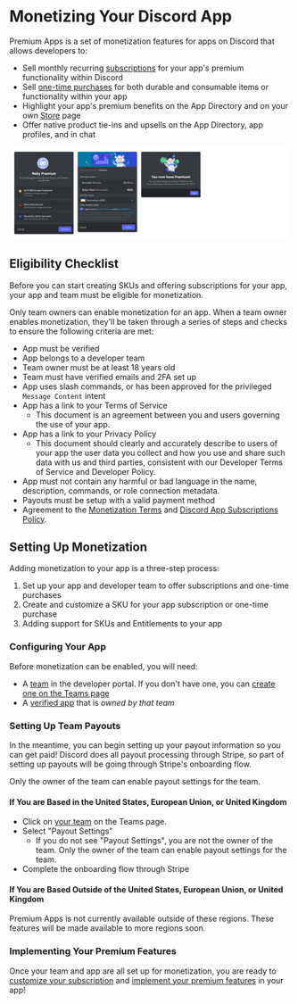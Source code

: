 # Monetizing Your Discord App

Premium Apps is a set of monetization features for apps on Discord that allows developers to:

-   Sell monthly recurring [subscriptions](/docs/monetization/App_Subscriptions) for your app's premium functionality within Discord
-   Sell [one-time purchases](/docs/monetization/One-Time_Purchases) for both durable and consumable items or functionality within your app
-   Highlight your app's premium benefits on the App Directory and on your own [Store](/docs/monetization/Managing_Your_Store) page
-   Offer native product tie-ins and upsells on the App Directory, app profiles, and in chat

![Premium App screenshot](/images/premium-example.png)

## Eligibility Checklist

Before you can start creating SKUs and offering subscriptions for your app, your app and team must be eligible for monetization.

Only team owners can enable monetization for an app. When a team owner enables monetization, they'll be taken through a series of steps and checks to ensure the following criteria are met:

-   App must be verified
-   App belongs to a developer team
-   Team owner must be at least 18 years old
-   Team must have verified emails and 2FA set up
-   App uses slash commands, or has been approved for the privileged `Message Content` intent
-   App has a link to your Terms of Service
    -   This document is an agreement between you and users governing the use of your app.
-   App has a link to your Privacy Policy
    -   This document should clearly and accurately describe to users of your app the user data you collect and how you use and share such data with us and third parties, consistent with our Developer Terms of Service and Developer Policy.
-   App must not contain any harmful or bad language in the name, description, commands, or role connection metadata.
-   Payouts must be setup with a valid payment method
-   Agreement to the [Monetization Terms](https://support.discord.com/hc/articles/5330075836311) and [Discord App Subscriptions Policy](https://support-dev.discord.com/hc/articles/17442400631959).

## Setting Up Monetization

Adding monetization to your app is a three-step process:

1. Set up your app and developer team to offer subscriptions and one-time purchases
2. Create and customize a SKU for your app subscription or one-time purchase
3. Adding support for SKUs and Entitlements to your app

### Configuring Your App

Before monetization can be enabled, you will need:

-   A [team](/docs/topics/Teams) in the developer portal. If you don't have one, you can [create one on the Teams page](https://discord.com/developers/teams)
-   A [verified app](https://support.discord.com/hc/en-us/articles/360040720412-Bot-Verification-and-Data-Allowlisting#h_46b3869c-6d50-43fc-b07c-9ed7569a1160) that is _owned by that team_

### Setting Up Team Payouts

In the meantime, you can begin setting up your payout information so you can get paid! Discord does all payout processing through Stripe, so part of setting up payouts will be going through Stripe's onboarding flow.

Only the owner of the team can enable payout settings for the team.

#### If You are Based in the United States, European Union, or United Kingdom

-   Click on [your team](https://discord.com/developers/teams) on the Teams page.
-   Select "Payout Settings"
    -   If you do not see "Payout Settings", you are not the owner of the team. Only the owner of the team can enable payout settings for the team.
-   Complete the onboarding flow through Stripe

#### If You are Based Outside of the United States, European Union, or United Kingdom

Premium Apps is not currently available outside of these regions. These features will be made available to more regions soon.

### Implementing Your Premium Features

Once your team and app are all set up for monetization, you are ready to [customize your subscription](/docs/monetization/SKUs#customizing-your-skus) and [implement your premium features](/docs/monetization/App_Subscriptions) in your app!
